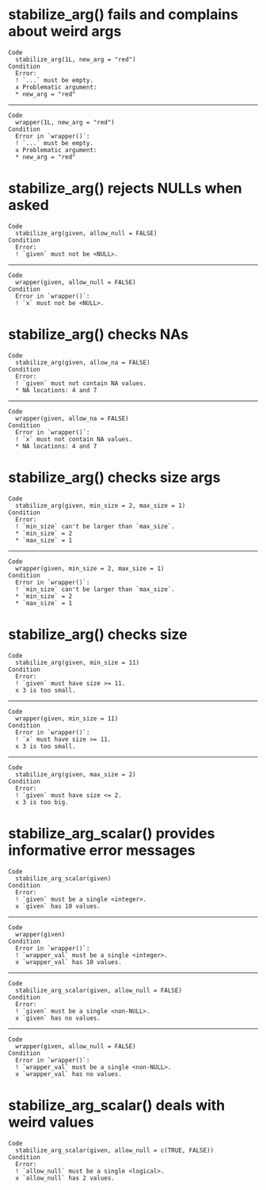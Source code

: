 # stabilize_arg() fails and complains about weird args

    Code
      stabilize_arg(1L, new_arg = "red")
    Condition
      Error:
      ! `...` must be empty.
      x Problematic argument:
      * new_arg = "red"

---

    Code
      wrapper(1L, new_arg = "red")
    Condition
      Error in `wrapper()`:
      ! `...` must be empty.
      x Problematic argument:
      * new_arg = "red"

# stabilize_arg() rejects NULLs when asked

    Code
      stabilize_arg(given, allow_null = FALSE)
    Condition
      Error:
      ! `given` must not be <NULL>.

---

    Code
      wrapper(given, allow_null = FALSE)
    Condition
      Error in `wrapper()`:
      ! `x` must not be <NULL>.

# stabilize_arg() checks NAs

    Code
      stabilize_arg(given, allow_na = FALSE)
    Condition
      Error:
      ! `given` must not contain NA values.
      * NA locations: 4 and 7

---

    Code
      wrapper(given, allow_na = FALSE)
    Condition
      Error in `wrapper()`:
      ! `x` must not contain NA values.
      * NA locations: 4 and 7

# stabilize_arg() checks size args

    Code
      stabilize_arg(given, min_size = 2, max_size = 1)
    Condition
      Error:
      ! `min_size` can't be larger than `max_size`.
      * `min_size` = 2
      * `max_size` = 1

---

    Code
      wrapper(given, min_size = 2, max_size = 1)
    Condition
      Error in `wrapper()`:
      ! `min_size` can't be larger than `max_size`.
      * `min_size` = 2
      * `max_size` = 1

# stabilize_arg() checks size

    Code
      stabilize_arg(given, min_size = 11)
    Condition
      Error:
      ! `given` must have size >= 11.
      x 3 is too small.

---

    Code
      wrapper(given, min_size = 11)
    Condition
      Error in `wrapper()`:
      ! `x` must have size >= 11.
      x 3 is too small.

---

    Code
      stabilize_arg(given, max_size = 2)
    Condition
      Error:
      ! `given` must have size <= 2.
      x 3 is too big.

# stabilize_arg_scalar() provides informative error messages

    Code
      stabilize_arg_scalar(given)
    Condition
      Error:
      ! `given` must be a single <integer>.
      x `given` has 10 values.

---

    Code
      wrapper(given)
    Condition
      Error in `wrapper()`:
      ! `wrapper_val` must be a single <integer>.
      x `wrapper_val` has 10 values.

---

    Code
      stabilize_arg_scalar(given, allow_null = FALSE)
    Condition
      Error:
      ! `given` must be a single <non-NULL>.
      x `given` has no values.

---

    Code
      wrapper(given, allow_null = FALSE)
    Condition
      Error in `wrapper()`:
      ! `wrapper_val` must be a single <non-NULL>.
      x `wrapper_val` has no values.

# stabilize_arg_scalar() deals with weird values

    Code
      stabilize_arg_scalar(given, allow_null = c(TRUE, FALSE))
    Condition
      Error:
      ! `allow_null` must be a single <logical>.
      x `allow_null` has 2 values.

